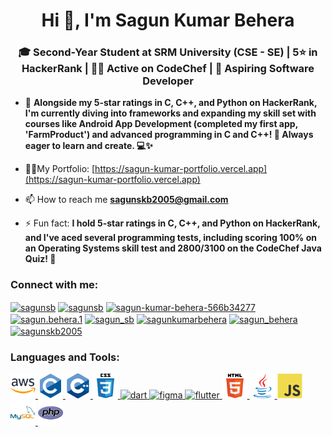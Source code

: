 <h1 align="center">Hi 👋, I'm Sagun Kumar Behera</h1>
<h3 align="center">🎓 Second-Year Student at SRM University (CSE - SE) | 5⭐ in HackerRank | 👨‍💻 Active on CodeChef | 🚀 Aspiring Software Developer</h3>

- 🌱 **Alongside my 5-star ratings in C, C++, and Python on HackerRank, I'm currently diving into frameworks and expanding my skill set with courses like Android App Development (completed my first app, 'FarmProduct') and advanced programming in C and C++! 🚀 Always eager to learn and create. 💻✨**

- 👨‍💻My Portfolio: [https://sagun-kumar-portfolio.vercel.app](https://sagun-kumar-portfolio.vercel.app)

- 📫 How to reach me **sagunskb2005@gmail.com**

- ⚡ Fun fact: **I hold 5-star ratings in C, C++, and Python on HackerRank, and I've aced several programming tests, including scoring 100% on an Operating Systems skill test and 2800/3100 on the CodeChef Java Quiz! 🚀**

<h3 align="left">Connect with me:</h3>
<p align="left">
<a href="https://dev.to/sagunsb" target="blank"><img align="center" src="https://raw.githubusercontent.com/rahuldkjain/github-profile-readme-generator/master/src/images/icons/Social/devto.svg" alt="sagunsb" height="30" width="40" /></a>
<a href="https://twitter.com/sagunsb" target="blank"><img align="center" src="https://raw.githubusercontent.com/rahuldkjain/github-profile-readme-generator/master/src/images/icons/Social/twitter.svg" alt="sagunsb" height="30" width="40" /></a>
<a href="https://linkedin.com/in/sagun-kumar-behera-566b34277" target="blank"><img align="center" src="https://raw.githubusercontent.com/rahuldkjain/github-profile-readme-generator/master/src/images/icons/Social/linked-in-alt.svg" alt="sagun-kumar-behera-566b34277" height="30" width="40" /></a>
<a href="https://fb.com/sagun.behera.1" target="blank"><img align="center" src="https://raw.githubusercontent.com/rahuldkjain/github-profile-readme-generator/master/src/images/icons/Social/facebook.svg" alt="sagun.behera.1" height="30" width="40" /></a>
<a href="https://instagram.com/sagun_sb" target="blank"><img align="center" src="https://raw.githubusercontent.com/rahuldkjain/github-profile-readme-generator/master/src/images/icons/Social/instagram.svg" alt="sagun_sb" height="30" width="40" /></a>
<a href="https://www.youtube.com/c/sagunkumarbehera" target="blank"><img align="center" src="https://raw.githubusercontent.com/rahuldkjain/github-profile-readme-generator/master/src/images/icons/Social/youtube.svg" alt="sagunkumarbehera" height="30" width="40" /></a>
<a href="https://www.codechef.com/users/sagun_behera" target="blank"><img align="center" src="https://cdn.jsdelivr.net/npm/simple-icons@3.1.0/icons/codechef.svg" alt="sagun_behera" height="30" width="40" /></a>
<a href="https://www.hackerrank.com/sagunskb2005" target="blank"><img align="center" src="https://raw.githubusercontent.com/rahuldkjain/github-profile-readme-generator/master/src/images/icons/Social/hackerrank.svg" alt="sagunskb2005" height="30" width="40" /></a>
</p>

<h3 align="left">Languages and Tools:</h3>
<p align="left"> <a href="https://aws.amazon.com" target="_blank" rel="noreferrer"> <img src="https://raw.githubusercontent.com/devicons/devicon/master/icons/amazonwebservices/amazonwebservices-original-wordmark.svg" alt="aws" width="40" height="40"/> </a> <a href="https://www.cprogramming.com/" target="_blank" rel="noreferrer"> <img src="https://raw.githubusercontent.com/devicons/devicon/master/icons/c/c-original.svg" alt="c" width="40" height="40"/> </a> <a href="https://www.w3schools.com/cpp/" target="_blank" rel="noreferrer"> <img src="https://raw.githubusercontent.com/devicons/devicon/master/icons/cplusplus/cplusplus-original.svg" alt="cplusplus" width="40" height="40"/> </a> <a href="https://www.w3schools.com/css/" target="_blank" rel="noreferrer"> <img src="https://raw.githubusercontent.com/devicons/devicon/master/icons/css3/css3-original-wordmark.svg" alt="css3" width="40" height="40"/> </a> <a href="https://dart.dev" target="_blank" rel="noreferrer"> <img src="https://www.vectorlogo.zone/logos/dartlang/dartlang-icon.svg" alt="dart" width="40" height="40"/> </a> <a href="https://www.figma.com/" target="_blank" rel="noreferrer"> <img src="https://www.vectorlogo.zone/logos/figma/figma-icon.svg" alt="figma" width="40" height="40"/> </a> <a href="https://flutter.dev" target="_blank" rel="noreferrer"> <img src="https://www.vectorlogo.zone/logos/flutterio/flutterio-icon.svg" alt="flutter" width="40" height="40"/> </a> <a href="https://www.w3.org/html/" target="_blank" rel="noreferrer"> <img src="https://raw.githubusercontent.com/devicons/devicon/master/icons/html5/html5-original-wordmark.svg" alt="html5" width="40" height="40"/> </a> <a href="https://www.java.com" target="_blank" rel="noreferrer"> <img src="https://raw.githubusercontent.com/devicons/devicon/master/icons/java/java-original.svg" alt="java" width="40" height="40"/> </a> <a href="https://developer.mozilla.org/en-US/docs/Web/JavaScript" target="_blank" rel="noreferrer"> <img src="https://raw.githubusercontent.com/devicons/devicon/master/icons/javascript/javascript-original.svg" alt="javascript" width="40" height="40"/> </a> <a href="https://www.mysql.com/" target="_blank" rel="noreferrer"> <img src="https://raw.githubusercontent.com/devicons/devicon/master/icons/mysql/mysql-original-wordmark.svg" alt="mysql" width="40" height="40"/> </a> <a href="https://www.php.net" target="_blank" rel="noreferrer"> <img src="https://raw.githubusercontent.com/devicons/devicon/master/icons/php/php-original.svg" alt="php" width="40" height="40"/> </a> </p>
